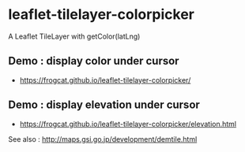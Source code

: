 # leaflet-tilelayer-colorpicker
A Leaflet TileLayer with getColor(latLng)

## Demo : display color under cursor 

+ <https://frogcat.github.io/leaflet-tilelayer-colorpicker/>

## Demo : display elevation under cursor

+ <https://frogcat.github.io/leaflet-tilelayer-colorpicker/elevation.html>

See also : <http://maps.gsi.go.jp/development/demtile.html>
